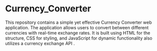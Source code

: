 # Currency_Converter
This repository contains a simple yet effective Currency Converter web application. The application allows users to convert between different currencies with real-time exchange rates. It is built using HTML for the structure, CSS for styling, and JavaScript for dynamic functionality also utilizes a currency exchange API .
